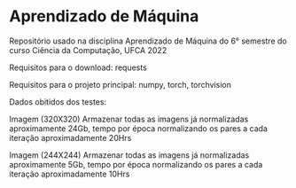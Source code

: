 # Aprendizado de Máquina
Repositório usado na disciplina Aprendizado de Máquina do 6° semestre do curso Ciência da Computação, UFCA 2022

Requisitos para o download: requests

Requisitos para o projeto principal: numpy, torch, torchvision

Dados obitidos dos testes:

Imagem (320X320) Armazenar todas as imagens já normalizadas aproximamente 24Gb,
tempo por época normalizando os pares a cada iteração aproximadamente 20Hrs

Imagem (244X244) Armazenar todas as imagens já normalizadas aproximamente 5Gb,
tempo por época normalizando os pares a cada iteração aproximadamente 10Hrs
